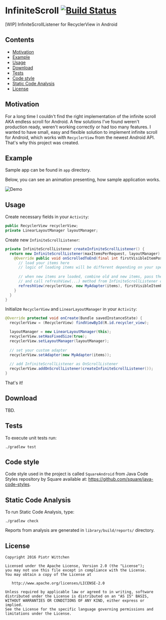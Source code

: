 # InfiniteScroll [![Build Status](https://travis-ci.org/pwittchen/InfiniteScroll.svg?branch=master)](https://travis-ci.org/pwittchen/InfiniteScroll)
[WIP] InfiniteScrollListener for RecyclerView in Android

Contents
--------
- [Motivation](#motivation)
- [Example](#example)
- [Usage](#usage)
- [Download](#download)
- [Tests](#tests)
- [Code style](#code-style)
- [Static Code Analysis](#static-code-analysis)
- [License](#license)

Motivation
----------

For a long time I couldn't find the right implementation of the infinite scroll AKA endless scroll for Android. A few solutions I've found weren't production ready, weren't working correctly or had too many features. I wanted to have small, easy and flexible solution to implement infinite scroll for Android, which works with `RecyclerView` from the newest Android API. That's why this project was created.

Example
-------

Sample app can be found in `app` directory.

Below, you can see an animation presenting, how sample application works.

![Demo](https://raw.githubusercontent.com/pwittchen/InfiniteScroll/master/demo.gif)

Usage
-----

Create necessary fields in your `Activity`:

```java
public RecyclerView recyclerView;
private LinearLayoutManager layoutManager;
```

Create new `InfiniteScrollListener`:

```java
private InfiniteScrollListener createInfiniteScrollListener() {
  return new InfiniteScrollListener(maxItemsPerRequest, layoutManager) {
    @Override public void onScrolledToEnd(final int firstVisibleItemPosition) {
      // load your items here
      // logic of loading items will be different depending on your specific use case
      
      // when new items are loaded, combine old and new items, pass them to your adapter
      // and call refreshView(...) method from InfiniteScrollListener class to refresh RecyclerView
      refreshView(recyclerView, new MyAdapter(items), firstVisibleItemPosition);
    }
  }
}
```

Initialize `RecyclerView` and `LinearLayoutManager` in your `Activity`:

```java
@Override protected void onCreate(Bundle savedInstanceState) {
  recyclerView = (RecyclerView) findViewById(R.id.recycler_view);

  layoutManager = new LinearLayoutManager(this);
  recyclerView.setHasFixedSize(true);
  recyclerView.setLayoutManager(layoutManager);
  
  // set your custom adapter
  recyclerView.setAdapter(new MyAdapter(items));
  
  // add InfiniteScrollListener as OnScrollListener
  recyclerView.addOnScrollListener(createInfiniteScrollListener());
}
```

That's it!

Download
--------

TBD.

Tests
-----

To execute unit tests run:

```
./gradlew test
```

Code style
----------

Code style used in the project is called `SquareAndroid` from Java Code Styles repository by Square available at: https://github.com/square/java-code-styles.

Static Code Analysis
--------------------

To run Static Code Analysis, type:

```
./gradlew check
```

Reports from analysis are generated in `library/build/reports/` directory.

License
-------

    Copyright 2016 Piotr Wittchen

    Licensed under the Apache License, Version 2.0 (the "License");
    you may not use this file except in compliance with the License.
    You may obtain a copy of the License at
    
       http://www.apache.org/licenses/LICENSE-2.0
    
    Unless required by applicable law or agreed to in writing, software
    distributed under the License is distributed on an "AS IS" BASIS,
    WITHOUT WARRANTIES OR CONDITIONS OF ANY KIND, either express or implied.
    See the License for the specific language governing permissions and
    limitations under the License.



